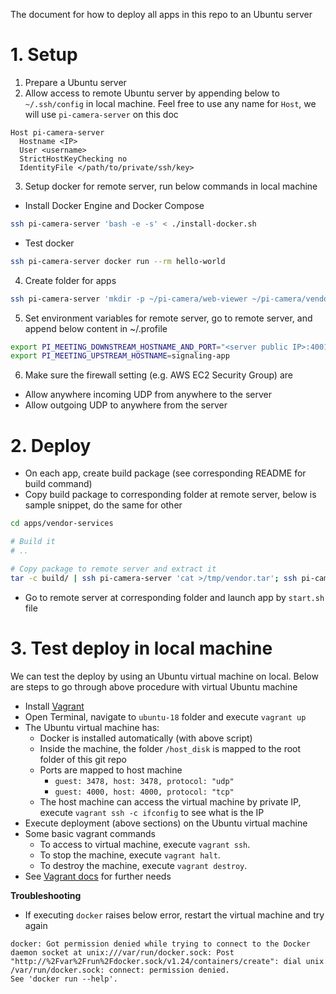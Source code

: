The document for how to deploy all apps in this repo to an Ubuntu server

# 1. Setup

1. Prepare a Ubuntu server
1. Allow access to remote Ubuntu server by appending below to `~/.ssh/config` in local machine. Feel free to use any name for `Host`, we will use `pi-camera-server` on this doc

```
Host pi-camera-server
  Hostname <IP>
  User <username>
  StrictHostKeyChecking no
  IdentityFile </path/to/private/ssh/key>
```

3. Setup docker for remote server, run below commands in local machine

  - Install Docker Engine and Docker Compose

```bash
ssh pi-camera-server 'bash -e -s' < ./install-docker.sh
```

  - Test docker

```bash
ssh pi-camera-server docker run --rm hello-world
```

4. Create folder for apps

```bash
ssh pi-camera-server 'mkdir -p ~/pi-camera/web-viewer ~/pi-camera/vendor ~/pi-camera/signaling'
```

5. Set environment variables for remote server, go to remote server, and append below content in ~/.profile

```bash
export PI_MEETING_DOWNSTREAM_HOSTNAME_AND_PORT="<server public IP>:4001"
export PI_MEETING_UPSTREAM_HOSTNAME=signaling-app
```

6. Make sure the firewall setting (e.g. AWS EC2 Security Group) are
  - Allow anywhere incoming UDP from anywhere to the server
  - Allow outgoing UDP to anywhere from the server

# 2. Deploy

- On each app, create build package (see corresponding README for build command)
- Copy build package to corresponding folder at remote server, below is sample snippet, do the same for other 

```bash
cd apps/vendor-services

# Build it
# ..

# Copy package to remote server and extract it
tar -c build/ | ssh pi-camera-server 'cat >/tmp/vendor.tar'; ssh pi-camera-server 'tar -xf /tmp/vendor.tar -C ~/pi-camera/vendor/'
```

- Go to remote server at corresponding folder and launch app by `start.sh` file

# 3. Test deploy in local machine

We can test the deploy by using an Ubuntu virtual machine on local. Below are steps to go through above procedure with virtual Ubuntu machine

- Install [Vagrant](https://learn.hashicorp.com/tutorials/vagrant/getting-started-install?in=vagrant/getting-started)
- Open Terminal, navigate to `ubuntu-18` folder and execute `vagrant up`
- The Ubuntu virtual machine has:
  * Docker is installed automatically (with above script)
  * Inside the machine, the folder `/host_disk` is mapped to the root folder of this git repo
  * Ports are mapped to host machine
    - `guest: 3478, host: 3478, protocol: "udp"`
    - `guest: 4000, host: 4000, protocol: "tcp"`
  * The host machine can access the virtual machine by private IP, execute `vagrant ssh -c ifconfig` to see what is the IP
- Execute deployment (above sections) on the Ubuntu virtual machine
- Some basic vagrant commands
  * To access to virtual machine, execute `vagrant ssh`.
  * To stop the machine, execute `vagrant halt`.
  * To destroy the machine, execute `vagrant destroy`.
- See [Vagrant docs](https://www.vagrantup.com/docs) for further needs

**Troubleshooting**

- If executing `docker` raises below error, restart the virtual machine and try again

```
docker: Got permission denied while trying to connect to the Docker daemon socket at unix:///var/run/docker.sock: Post "http://%2Fvar%2Frun%2Fdocker.sock/v1.24/containers/create": dial unix /var/run/docker.sock: connect: permission denied.
See 'docker run --help'.
```

